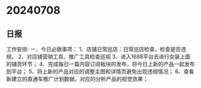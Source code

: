 # 20240708

## 日报
工作安排:
一、今日必做事项：
1、店铺日常巡店：日常巡店检查，检查是否违规。
2、对店铺营销工具、推广工具检查巡视
3、进入1688平台去进行女装上面的铺货环节；
4、完成每日一篇内容订阅板块的发布，将今日上新的产品一起发布到平台；
5、将上新的产品对应的调整主图和详情页避免出现违规情况；
6、查看新建立的直通车推广计划数据，对应的分析产品的视觉效果；